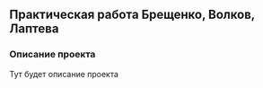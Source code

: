 ## Практическая работа Брещенко, Волков, Лаптева

### Описание проекта

Тут будет описание проекта

